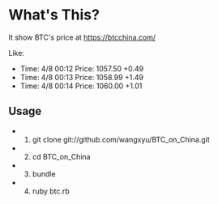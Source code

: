 # What's This?
It show BTC's price at https://btcchina.com/

Like:
* Time: 4/8 00:12 Price: 1057.50 +0.49
* Time: 4/8 00:13 Price: 1058.99 +1.49
* Time: 4/8 00:14 Price: 1060.00 +1.01

## Usage
 
* 1. git clone git://github.com/wangxyu/BTC_on_China.git 
* 2. cd BTC_on_China
* 3. bundle
* 4. ruby btc.rb
